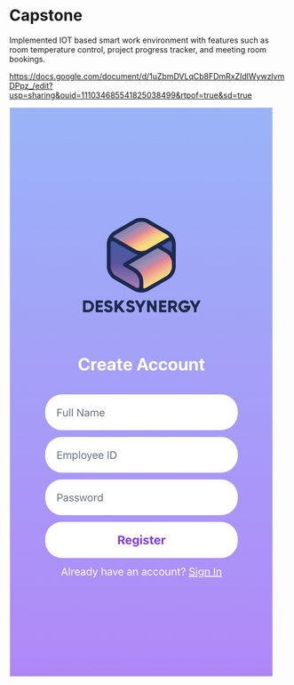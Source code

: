 # Capstone
 Implemented IOT based smart work environment with features such as room temperature control, project progress tracker, and meeting room bookings.

https://docs.google.com/document/d/1uZbmDVLqCb8FDmRxZIdlWywzlvmDPpz_/edit?usp=sharing&ouid=111034685541825038499&rtpof=true&sd=true

![alt text](Register.png)